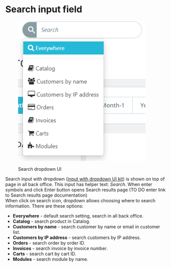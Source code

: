 # Search input field

<figure><img src="../../../.gitbook/assets/image (14) (2).png" alt=""><figcaption><p>Search dropdown UI</p></figcaption></figure>

Search input with dropdown ([input with dropdown UI kit](https://build.prestashop.com/prestashop-ui-kit/?path=/story/forms--input-with-dropdown)) is shown on top of page in all back office. This input has helper text: _Search._ When enter symbols and click Enter button opens Search results page (TO DO enter link to Search results page documentation) \
When click on search icon, dropdown allows choosing where to search information. There are these options:

* **Everywhere** - default search setting, search in all back office.
* **Catalog** - search product in Catalog.
* **Customers by name** - search customer by name or email in customer list.
* **Customers by IP address** - search customers by IP address.
* **Orders** - search order by order ID.
* **Invoices** - search invoice by invoice number.
* **Carts** - search cart by cart ID.
* **Modules** - search module by name.

&#x20;

